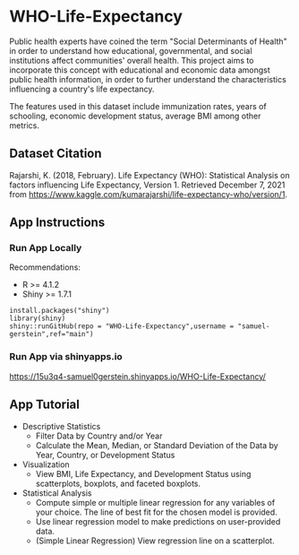 # WHO-Life-Expectancy
Public health experts have coined the term "Social Determinants of Health" in order to understand how educational, governmental, and social institutions affect communities' overall health. This project aims to incorporate this concept with educational and economic data amongst public health information, in order to further understand the characteristics influencing a country's life expectancy. 

The features used in this dataset include immunization rates, years of schooling, economic development status, average BMI among other metrics.

## Dataset Citation
Rajarshi, K. (2018, February). Life Expectancy (WHO): Statistical Analysis on factors influencing Life Expectancy, Version 1. Retrieved December 7, 2021 from https://www.kaggle.com/kumarajarshi/life-expectancy-who/version/1.


## App Instructions

### Run App Locally
Recommendations:
* R >= 4.1.2
* Shiny >= 1.7.1

```
install.packages("shiny")
library(shiny)
shiny::runGitHub(repo = "WHO-Life-Expectancy",username = "samuel-gerstein",ref="main")
```

### Run App via shinyapps.io
https://15u3q4-samuel0gerstein.shinyapps.io/WHO-Life-Expectancy/

## App Tutorial
* Descriptive Statistics
  - Filter Data by Country and/or Year
  - Calculate the Mean, Median, or Standard Deviation of the Data by Year, Country, or Development Status
* Visualization
  - View BMI, Life Expectancy, and Development Status using scatterplots, boxplots, and faceted boxplots.
* Statistical Analysis
  - Compute simple or multiple linear regression for any variables of your choice. The line of best fit for the chosen model is provided.
  - Use linear regression model to make predictions on user-provided data.
  - (Simple Linear Regression) View regression line on a scatterplot.

